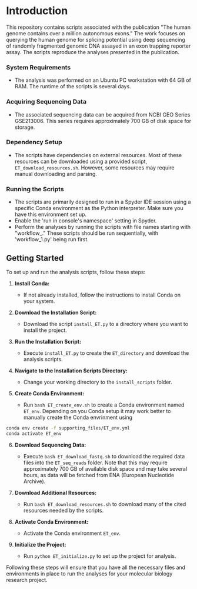 # Introduction

This repository contains scripts associated with the publication "The human genome contains over a million autonomous exons." The work focuses on querying the human genome for splicing potential using deep sequencing of randomly fragmented genomic DNA assayed in an exon trapping reporter assay. The scripts reproduce the analyses presented in the publication.

### System Requirements

- The analysis was performed on an Ubuntu PC workstation with 64 GB of RAM. The runtime of the scripts is several days.

### Acquiring Sequencing Data

- The associated sequencing data can be acquired from NCBI GEO Series GSE213006. This series requires approximately 700 GB of disk space for storage. 

### Dependency Setup

- The scripts have dependencies on external resources. Most of these resources can be downloaded using a provided script, `ET_download_resources.sh`. However, some resources may require manual downloading and parsing.

### Running the Scripts

- The scripts are primarily designed to run in a Spyder IDE session using a specific Conda environment as the Python interpreter. Make sure you have this environment set up.
- Enable the 'run in console's namespace' setting in Spyder.
- Perform the analyses by running the scripts with file names starting with "workflow_." These scripts should be run sequentially, with 'workflow_1.py' being run first.

## Getting Started

To set up and run the analysis scripts, follow these steps:

1. **Install Conda:**
   - If not already installed, follow the instructions to install Conda on your system.

2. **Download the Installation Script:**
   - Download the script `install_ET.py` to a directory where you want to install the project.

3. **Run the Installation Script:**
   - Execute `install_ET.py` to create the `ET_directory` and download the analysis scripts.

4. **Navigate to the Installation Scripts Directory:**
   - Change your working directory to the `install_scripts` folder.

5. **Create Conda Environment:**
   - Run `bash ET_create_env.sh` to create a Conda environment named `ET_env`. Depending on you Conda setup it may work better to manually create the Conda envrinment using 
```bash
conda env create -f supporting_files/ET_env.yml
conda activate ET_env
```  

6. **Download Sequencing Data:**
   - Execute `bash ET_download_fastq.sh` to download the required data files into the `ET_seq_reads` folder. Note that this may require approximately 700 GB of available disk space and may take several hours, as data will be fetched from ENA (European Nucleotide Archive).

7. **Download Additional Resources:**
   - Run `bash ET_download_resources.sh` to download many of the cited resources needed by the scripts.

8. **Activate Conda Environment:**
   - Activate the Conda environment `ET_env`.

9. **Initialize the Project:**
   - Run `python ET_initialize.py` to set up the project for analysis.

Following these steps will ensure that you have all the necessary files and environments in place to run the analyses for your molecular biology research project.






